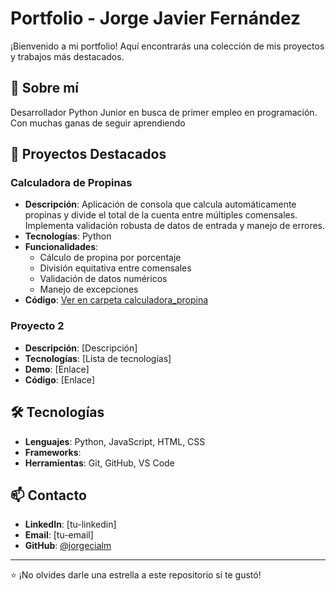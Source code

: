 # Portfolio - Jorge Javier Fernández

¡Bienvenido a mi portfolio! Aquí encontrarás una colección de mis proyectos y trabajos más destacados.

## 🚀 Sobre mí

Desarrollador Python Junior en busca de primer empleo en programación.
Con muchas ganas de seguir aprendiendo

## 💼 Proyectos Destacados

### Calculadora de Propinas
- **Descripción**: Aplicación de consola que calcula automáticamente propinas y divide el total de la cuenta entre múltiples comensales. Implementa validación robusta de datos de entrada y manejo de errores.
- **Tecnologías**: Python
- **Funcionalidades**: 
  - Cálculo de propina por porcentaje
  - División equitativa entre comensales
  - Validación de datos numéricos
  - Manejo de excepciones
- **Código**: [Ver en carpeta calculadora_propina](./calculadora_propina/)

### Proyecto 2
- **Descripción**: [Descripción]
- **Tecnologías**: [Lista de tecnologías]
- **Demo**: [Enlace]
- **Código**: [Enlace]

## 🛠️ Tecnologías

- **Lenguajes**: Python, JavaScript, HTML, CSS
- **Frameworks**: 
- **Herramientas**: Git, GitHub, VS Code

## 📫 Contacto

- **LinkedIn**: [tu-linkedin]
- **Email**: [tu-email]
- **GitHub**: [@jorgecialm](https://github.com/jorgecialm)

---
⭐ ¡No olvides darle una estrella a este repositorio si te gustó!
